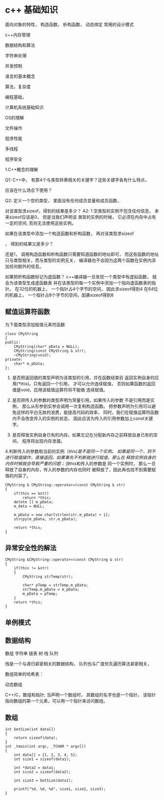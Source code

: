 # c++ 基础知识

面向对象的特性，
构造函数，
析构函数，
动态绑定
常用的设计模式

c++内存管理

数据结构和算法

字符串处理

并发控制

语言的基本概念

算法，复杂度

编程基础， 

计算机系统基础知识

OS的理解

文件操作

程序性能

多线程

程序安全

1.C++概念的理解

Q1: C++中， 有那4个与类型转黄相关的关键字？这些关键字各有什么特点，

应该在什么场合下使用？

Q2: 定义一个空的类型， 里面没有任何成员变量和成员函数，

对该类型求sizeof，得到的结果是多少？
A2: 1
空类型的实例不包含任何信息， 本来sizeof应该是0， 但是当我们声明该
类型的实例的时候， 它必须在内存中占有一定的空间, 否则无法使用这些实例。

如果在该类型中添加一个构造函数和析构函数， 再对该类型求sizeof

， 得到的结果又是多少？

还是1， 调用构造函数和析构函数只需要知道函数的地址即可，
而这些函数的地址只与类型相关，而与类型的实例无关，
编译器也不会因为这两个函数在实例内添加任何额外的信息。


如果把析构函数标记为虚函数？
c++编译器一旦发现一个类型中有虚拟函数， 就会为该类型生成虚函数表
并在该类型的每一个实例中添加一个指向虚函数表的指针。
在32位的机器上， 一个指针占4个字节的空间， 因此求sizeof得到4
在64位的机器上， 一个指针占8个字节的空间，因袭sizeof得到8

## 赋值运算符函数
为下面类型添加赋值元素符函数
```
class CMyString
{
public:
    CMyString(char* pData = NULL);
    CMyString(const CMyString & str);
    ~CMyString(void);
private:
    char* m_pData;
};
```
1. 是否把返回值的类型声明为该类型的引用，并在函数结束前
返回实例自身的应用(*this)。只有返回一个引用， 才可以允许连续赋值， 
否则如果函数的返回值是void，应用该赋值运算符将不能做
连续赋值。

2. 是否把传入的参数的类型声明为常量引用。如果传入的参数
不是引用而是实例， 那么从形参到实参会调用一次复制构造函数。
把参数声明为引用可以避免这样的平白无故的浪费，能提高代码的效率，
同时，我们在赋值运算符函数内不会改变传入的实例的状态， 
因此应该为传入的引用参数加上const关键字。

3. 是否释放实例自身已有的内存。如果忘记在分配新内存之前释放自身已有的空间，
程序将出现内存泄漏。

4.判断传入的参数和当前的实例（*this)是不是同一个实例。
如果是同一个，则不进行赋值操作，直接返回。如果事先不判断就进行赋值，那么在
释放实例自身的内存时候就会导致严重的问题；当*this和传入的参数是
同一个实例时， 那么一旦释放了自身的内存，传入的参数的内存也同时
被释放了，因此再也找不到需要赋值的内容了。

```
CMyString & CMyString::operator=(const CMyString & str)
{
    if(this == &str)
        return *this;
    delete [] m_pData;
    m_data = NULL;

    m_pData = new char[strlen(str.m_pData) + 1];
    strcpy(m_pData, str.m_pData);

    return *this;
}
```
## 异常安全性的解法
```
CMyString &CMyString::operator=(const CMyString & str)
{
    if(this != &str)
    {
        CMyString strTemp(str);

        char* pTemp = strTemp.m_pData;
        strTemp.m_pData = m_pData;
        m_pData = pTemp;
    }
    return *this;
}
```
## 单例模式

## 数据结构
数组 字符串 链表 树 栈 队列

栈是一个与递归紧密相关的数据结构，
队列也与广度优先遍历算法紧密相关，

数组简单的哈希表：

动态数组

C++/C，数组和指针;
当声明一个数组时， 其数组的名字也是一个指针，
该指针指向数组的第一个元素，可以用一个指针来访问数组。

## 数组

```
int GetSize(int data[])
{
    return sizeof(data);
}
int _tmain(int argc, _TCHAR * argv[])
{
    int data[] = {1, 2, 3, 4, 5};
    int size1 = sizeof(data1);

    int *data2 = data1;
    int size2 = sizeof(data2);

    int size3 = GetSize(data1);

    printf("%d, %d, %d", size1, size2, size3);
}
```








